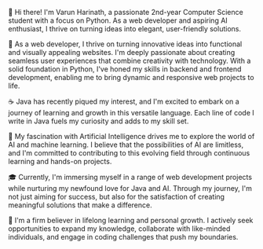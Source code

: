 👋 Hi there! I'm Varun Harinath, a passionate 2nd-year Computer Science student with a focus on Python. As a web developer and aspiring AI enthusiast, I thrive on turning ideas into elegant, user-friendly solutions. 

🚀 As a web developer, I thrive on turning innovative ideas into functional and visually appealing websites. I'm deeply passionate about creating seamless user experiences that combine creativity with technology. With a solid foundation in Python, I've honed my skills in backend and frontend development, enabling me to bring dynamic and responsive web projects to life.

☕ Java has recently piqued my interest, and I'm excited to embark on a journey of learning and growth in this versatile language. Each line of code I write in Java fuels my curiosity and adds to my skill set.

🤖 My fascination with Artificial Intelligence drives me to explore the world of AI and machine learning. I believe that the possibilities of AI are limitless, and I'm committed to contributing to this evolving field through continuous learning and hands-on projects.

🎓 Currently, I'm immersing myself in a range of web development projects while nurturing my newfound love for Java and AI. Through my journey, I'm not just aiming for success, but also for the satisfaction of creating meaningful solutions that make a difference.

🌱 I'm a firm believer in lifelong learning and personal growth. I actively seek opportunities to expand my knowledge, collaborate with like-minded individuals, and engage in coding challenges that push my boundaries.
<!---
VarunHarinath/VarunHarinath is a ✨ special ✨ repository because its `README.md` (this file) appears on your GitHub profile.
You can click the Preview link to take a look at your changes.
--->
